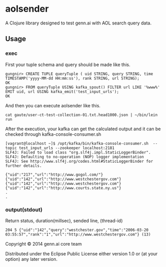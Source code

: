 # aolsender

A Clojure library designed to test genn.ai with AOL search query data.

## Usage

### exec

First your tuple schema and query should be made like this.

```
gungnir> CREATE TUPLE queryTuple ( uid STRING, query STRING, time TIMESTAMP('yyyy-MM-dd HH:mm:ss'), rank STRING, url STRING);
OK
gungnir> FROM queryTuple USING kafka_spout() FILTER url LIKE '%www%' EMIT uid, url USING kafka_emit('test_input_urls');
OK
```

And then you can execute aolsender like this.

```
cat gaute/user-ct-test-collection-01.txt.head1000.json | ~/bin/lein run
```

After the execution, your kafka can get the calculated output and it can be checked through kafka-console-consumer.sh

```
[vagrant@localhost ~]$ /opt/kafka/bin/kafka-console-consumer.sh  --topic test_input_urls --zookeeper localhost:2181
SLF4J: Failed to load class "org.slf4j.impl.StaticLoggerBinder".
SLF4J: Defaulting to no-operation (NOP) logger implementation
SLF4J: See http://www.slf4j.org/codes.html#StaticLoggerBinder for further details.

{"uid":"217","url":"http://www.gogol.com/"}
{"uid":"142","url":"http://www.westchestergov.com"}
{"uid":"142","url":"http://www.westchestergov.com"}
{"uid":"142","url":"http://www.courts.state.ny.us"}
.
.
```

### output(stdout)
Return status, duration(millsec), sended line, (thread-id)

```
204 5 {"uid":"142","query":"westchester.gov","time":"2006-03-20 03:55:57","rank":"1","url":"http://www.westchestergov.com"} (13)
```

Copyright © 2014 genn.ai core team

Distributed under the Eclipse Public License either version 1.0 or (at
your option) any later version.
